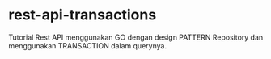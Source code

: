 # rest-api-transactions

Tutorial Rest API menggunakan GO dengan design PATTERN Repository dan menggunakan TRANSACTION dalam querynya.

